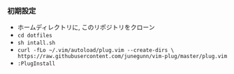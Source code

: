 ### 初期設定  
* ホームディレクトリに, このリポジトリをクローン  
*  `cd dotfiles`  
*  `sh intall.sh`  
*  `curl -fLo ~/.vim/autoload/plug.vim --create-dirs \
    https://raw.githubusercontent.com/junegunn/vim-plug/master/plug.vim`  
* `:PlugInstall`   

